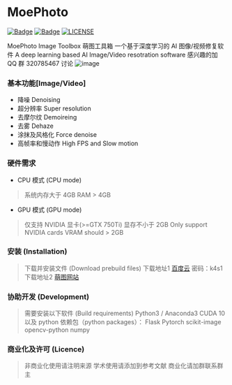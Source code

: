 # MoePhoto

[![Badge](https://img.shields.io/badge/version-5.3.5-brightgreen.svg)](https://github.com/opteroncx/MoePhoto/blob/master/update_log.txt)
[![Badge](https://img.shields.io/badge/link-may--workshop-blueviolet.svg)](http://may-workshop.com/?page_id=373)
[![LICENSE](https://img.shields.io/badge/license-Anti%20996-blue.svg)](https://github.com/996icu/996.ICU/blob/master/LICENSE)

MoePhoto Image Toolbox 萌图工具箱
一个基于深度学习的 AI 图像/视频修复软件
A deep learning based AI Image/Video resotration software
感兴趣的加 QQ 群 320785467 讨论
![image](https://github.com/opteroncx/MoePhoto/blob/master/images/example1s.png)

### 基本功能[Image/Video]

- 降噪 Denoising
- 超分辨率 Super resolution
- 去摩尔纹 Demoireing
- 去雾 Dehaze
- 涂抹及风格化 Force denoise
- 高帧率和慢动作 High FPS and Slow motion

### 硬件需求

- CPU 模式 (CPU mode)
> 系统内存大于 4GB
> RAM > 4GB
- GPU 模式 (GPU mode)
> 仅支持 NVIDIA 显卡(>=GTX 750Ti)
> 显存不小于 2GB
> Only support NVIDIA cards
> VRAM should > 2GB

### 安装 (Installation)

> 下载并安装文件 (Download prebuild files)
> 下载地址1 [百度云](http://pan.baidu.com/s/1W5DQTepe6jT6TGu4QFAPXg) 密码：k4s1
> 下载地址2 [萌图网站](https://pan.moephoto.tech:2233/index.php/s/B3o74e6AXHGxEjQ)

### 协助开发 (Development)

> 需要安装以下软件 (Build requirements)
> Python3 / Anaconda3
> CUDA 10
> 以及 python 依赖包（python packages）：
> Flask
> Pytorch
> scikit-image
> opencv-python
> numpy

### 商业化及许可 (Licence)

> 非商业化使用请注明来源
> 学术使用请添加到参考文献
> 商业化请加群联系群主
